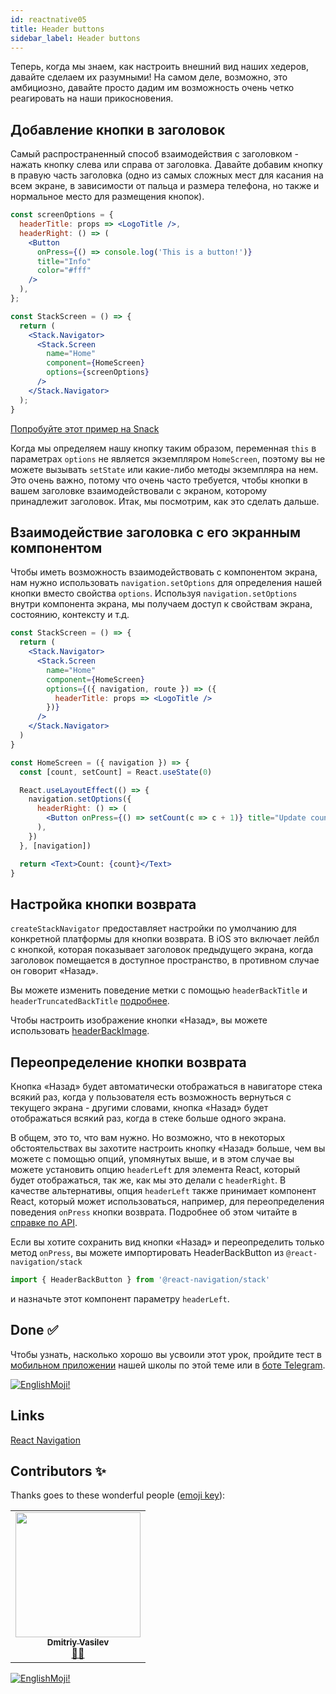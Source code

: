 ```yaml
---
id: reactnative05
title: Header buttons
sidebar_label: Header buttons
---
```


Теперь, когда мы знаем, как настроить внешний вид наших хедеров, давайте сделаем их разумными! На самом деле, возможно, это амбициозно, давайте просто дадим им возможность очень четко реагировать на наши прикосновения.

## Добавление кнопки в заголовок

Самый распространенный способ взаимодействия с заголовком - нажать кнопку слева или справа от заголовка. Давайте добавим кнопку в правую часть заголовка (одно из самых сложных мест для касания на всем экране, в зависимости от пальца и размера телефона, но также и нормальное место для размещения кнопок).


```jsx
const screenOptions = {
  headerTitle: props => <LogoTitle />,
  headerRight: () => (
    <Button
      onPress={() => console.log('This is a button!')}
      title="Info"
      color="#fff"
    />
  ),
};

const StackScreen = () => {
  return (
    <Stack.Navigator>
      <Stack.Screen
        name="Home"
        component={HomeScreen}
        options={screenOptions}
      />
    </Stack.Navigator>
  );
}
```

[Попробуйте этот пример на Snack](https://snack.expo.io/?platform=android&name=header%20button&dependencies=%40expo%2Fvector-icons%40*%2C%40react-native-community%2Fmasked-view%40*%2Creact-native-gesture-handler%40*%2Creact-native-pager-view%40*%2Creact-native-paper%40%5E4.7.2%2Creact-native-reanimated%40*%2Creact-native-safe-area-context%40*%2Creact-native-screens%40*%2Creact-native-tab-view%40%5E3.0.0%2C%40react-navigation%2Fbottom-tabs%40%5E6.0.0-next.1%2C%40react-navigation%2Fdrawer%40%5E6.0.0-next.1%2C%40react-navigation%2Fmaterial-bottom-tabs%40%5E6.0.0-next.1%2C%40react-navigation%2Fmaterial-top-tabs%40%5E6.0.0-next.1%2C%40react-navigation%2Fnative%40%5E6.0.0-next.1%2C%40react-navigation%2Fstack%40%5E6.0.0-next.6&hideQueryParams=true&sourceUrl=https%3A%2F%2Freactnavigation.org%2Fexamples%2F6.x%2Fsimple-header-button.js)

Когда мы определяем нашу кнопку таким образом, переменная `this` в параметрах `options` не является экземпляром `HomeScreen`, поэтому вы не можете вызывать `setState` или какие-либо методы экземпляра на нем. Это очень важно, потому что очень часто требуется, чтобы кнопки в вашем заголовке взаимодействовали с экраном, которому принадлежит заголовок. Итак, мы посмотрим, как это сделать дальше.

## Взаимодействие заголовка с его экранным компонентом

Чтобы иметь возможность взаимодействовать с компонентом экрана, нам нужно использовать `navigation.setOptions` для определения нашей кнопки вместо свойства `options`. Используя `navigation.setOptions` внутри компонента экрана, мы получаем доступ к свойствам экрана, состоянию, контексту и т.д.


```jsx
const StackScreen = () => {
  return (
    <Stack.Navigator>
      <Stack.Screen
        name="Home"
        component={HomeScreen}
        options={({ navigation, route }) => ({
          headerTitle: props => <LogoTitle />
        })}
      />
    </Stack.Navigator>
  )
}

const HomeScreen = ({ navigation }) => {
  const [count, setCount] = React.useState(0)

  React.useLayoutEffect(() => {
    navigation.setOptions({
      headerRight: () => (
        <Button onPress={() => setCount(c => c + 1)} title="Update count" />
      ),
    })
  }, [navigation])

  return <Text>Count: {count}</Text>
}
```

## Настройка кнопки возврата

`createStackNavigator` предоставляет настройки по умолчанию для конкретной платформы для кнопки возврата. В iOS это включает лейбл с кнопкой, которая показывает заголовок предыдущего экрана, когда заголовок помещается в доступное пространство, в противном случае он говорит «Назад».

Вы можете изменить поведение метки с помощью `headerBackTitle` и `headerTruncatedBackTitle` [подробнее](https://reactnavigation.org/docs/6.x/stack-navigator#headerbacktitle).

Чтобы настроить изображение кнопки «Назад», вы можете использовать [headerBackImage](https://reactnavigation.org/docs/6.x/stack-navigator#headerbackimage).

## Переопределение кнопки возврата

Кнопка «Назад» будет автоматически отображаться в навигаторе стека всякий раз, когда у пользователя есть возможность вернуться с текущего экрана - другими словами, кнопка «Назад» будет отображаться всякий раз, когда в стеке больше одного экрана.

В общем, это то, что вам нужно. Но возможно, что в некоторых обстоятельствах вы захотите настроить кнопку «Назад» больше, чем вы можете с помощью опций, упомянутых выше, и в этом случае вы можете установить опцию `headerLeft` для элемента React, который будет отображаться, так же, как мы это делали с `headerRight`. В качестве альтернативы, опция `headerLeft` также принимает компонент React, который может использоваться, например, для переопределения поведения `onPress` кнопки возврата. Подробнее об этом читайте в [справке по API](https://reactnavigation.org/docs/6.x/stack-navigator#headerleft).

Если вы хотите сохранить вид кнопки «Назад» и переопределить только метод `onPress`, вы можете импортировать HeaderBackButton из `@react-navigation/stack` 

```jsx
import { HeaderBackButton } from '@react-navigation/stack'
```

и назначьте этот компонент параметру `headerLeft`.

## Done ✅

Чтобы узнать, насколько хорошо вы усвоили этот урок, пройдите тест в [мобильном приложении](http://onelink.to/njhc95) нашей школы по этой теме или в [боте Telegram](https://t.me/javascriptcamp_bot).

[![EnglishMoji!](/img/logo/englishmoji.png)](https://apps.apple.com/kz/app/englishmoji/id6450254885)

## Links

[React Navigation](https://reactnavigation.org/docs/6.x/header-buttons)

## Contributors ✨

Thanks goes to these wonderful people ([emoji key](https://allcontributors.org/docs/en/emoji-key)):

<table>
  <tr>
    <td align="center"><a href="https://fullstackserverless.github.io/"><img src="https://avatars0.githubusercontent.com/u/6774813?v=4?s=200" width="200px;" alt=""/><br /><sub><b>Dmitriy Vasilev</b></sub></a><br /> <a href="https://github.com/gHashTag/react-native-village/commits?author=gHashTag" title="Documentation">📖💲</a></td>
  </tr>
</table>

[![EnglishMoji!](/img/logo/englishmoji.png)](https://apps.apple.com/kz/app/englishmoji/id6450254885)
